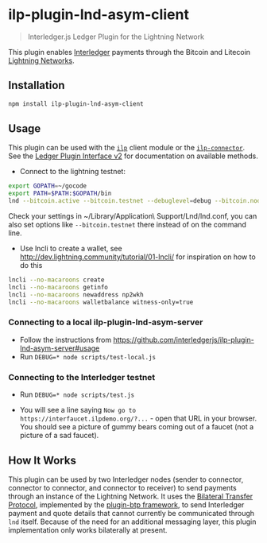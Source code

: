 # ilp-plugin-lnd-asym-client
> Interledger.js Ledger Plugin for the Lightning Network

This plugin enables [Interledger](https://interledger.org) payments through the Bitcoin and Litecoin [Lightning Networks](https://lightning.network).

## Installation

```sh
npm install ilp-plugin-lnd-asym-client
```

## Usage

This plugin can be used with the [`ilp`](https://github.com/interledgerjs/ilp) client module or the [`ilp-connector`](https://github.com/interledgerjs/ilp-connector).
See the [Ledger Plugin Interface v2](https://interledger.org/rfcs/0024-ledger-plugin-interface-2/) for documentation on available methods.

* Connect to the lightning testnet:
```sh
export GOPATH=~/gocode
export PATH=$PATH:$GOPATH/bin
lnd --bitcoin.active --bitcoin.testnet --debuglevel=debug --bitcoin.node=neutrino --neutrino.connect=faucet.lightning.community --datadir=./data --no-macaroons
```

Check your settings in ~/Library/Application\ Support/Lnd/lnd.conf, you can also set options like `--bitcoin.testnet` there instead of on the command line.
* Use lncli to create a wallet, see http://dev.lightning.community/tutorial/01-lncli/ for inspiration on how to do this
```sh
lncli --no-macaroons create
lncli --no-macaroons getinfo
lncli --no-macaroons newaddress np2wkh
lncli --no-macaroons walletbalance witness-only=true
```

### Connecting to a local ilp-plugin-lnd-asym-server

* Follow the instructions from https://github.com/interledgerjs/ilp-plugin-lnd-asym-server#usage
* Run `DEBUG=* node scripts/test-local.js`

### Connecting to the Interledger testnet

* Run `DEBUG=* node scripts/test.js`

* You will see a line saying `Now go to https://interfaucet.ilpdemo.org/?...` - open that URL in your browser. You should see a picture of gummy bears coming out of a faucet
(not a picture of a sad faucet).

## How It Works

This plugin can be used by two Interledger nodes (sender to connector, connector to connector, and connector to receiver) to send payments through an instance of the Lightning Network. It uses the [Bilateral Transfer Protocol](https://github.com/interledger/rfcs/blob/master/0023-bilateral-transfer-protocol/0023-bilateral-transfer-protocol.md), implemented by the [plugin-btp framework](https://github.com/interledgerjs/ilp-plugin-btp), to send Interledger payment and quote details that cannot currently be communicated through `lnd` itself. Because of the need for an additional messaging layer, this plugin implementation only works bilaterally at present.
